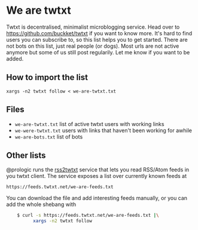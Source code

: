 # We are twtxt

Twtxt is decentralised, minimalist microblogging service. Head over
to https://github.com/buckket/twtxt if you want to know more. It's
hard to find users you can subscribe to, so this list helps you to get
started. There are not bots on this list, just real people (or dogs). Most
urls are not active anymore but some of us still post regularily. Let
me know if you want to be added.

## How to import the list

    xargs -n2 twtxt follow < we-are-twtxt.txt

## Files

  - `we-are-twtxt.txt` list of active twtxt users with working links
  - `we-were-twtxt.txt` users with links that haven't been working for awhile
  - `we-are-bots.txt` list of bots

## Other lists

@prologic runs the [rss2twtxt](https://feeds.twtxt.net/) service that lets
you read RSS/Atom feeds in you twtxt client. The service exposes a list over
currently known feeds at

    https://feeds.twtxt.net/we-are-feeds.txt

You can download the file and add interesting feeds manually, or you can add
the whole shebang with

```sh
    $ curl -s https://feeds.twtxt.net/we-are-feeds.txt |\
          xargs -n2 twtxt follow
```
